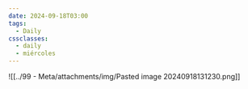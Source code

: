```yaml
---
date: 2024-09-18T03:00
tags:
  - Daily
cssclasses:
  - daily
  - miércoles
---
```

![[../99 - Meta/attachments/img/Pasted image 20240918131230.png]]


